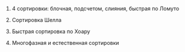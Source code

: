 1. 4 сортировки: блочная, подсчетом, слияния, быстрая по Ломуто
   
3. Сортировка Шелла
   
5. Быстрая сортировка по Хоару
   
7. Многофазная и естественная сортировки
